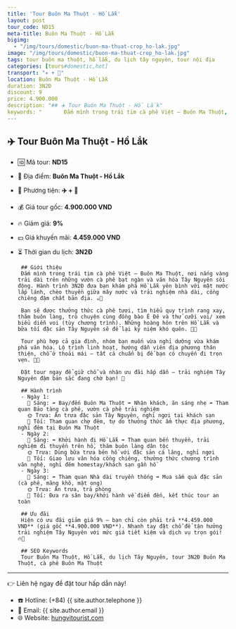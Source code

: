 ```yaml
---
title: 'Tour Buôn Ma Thuột - Hồ Lắk'
layout: post
tour_code: ND15
meta-title: Buôn Ma Thuột - Hồ Lắk
bigimg:
  - "/img/tours/domestic/buon-ma-thuat-crop_ho-lak.jpg"
image: "/img/tours/domestic/buon-ma-thuat-crop_ho-lak.jpg"
tags: tour buôn ma thuột, hồ lắk, du lịch tây nguyên, tour nội địa
categories: [tours#domestic,hot]
transport: "✈️ + 🚌"
location: Buôn Ma Thuột - Hồ Lắk
duration: 3N2Đ
discount: 9
price: 4.900.000
description: "## ✈️ Tour Buôn Ma Thuột - Hồ Lắk"
keywords: "       Đắm mình trong trái tim cà phê Việt — Buôn Ma Thuột, nơi nắng vàng trải dài trên những vườn cà phê bạt ngàn và văn hóa Tây Nguyên sôi động. Hành trình 3N2Đ đưa bạn khám phá Hồ Lắk yên bình với mặt nước lấp lánh, chèo thuyền giữa mây nước và trải nghiệm nhà dài, cồng chiêng đậm chất bản địa. ☕🌄"
---
```


## ✈️ Tour Buôn Ma Thuột - Hồ Lắk 

- 🆔 Mã tour: **ND15**
- 📍 Địa điểm: **Buôn Ma Thuột - Hồ Lắk**
- 🚗 Phương tiện: **✈️ + 🚌**
- 💰 Giá tour gốc: **4.900.000 VND**
- 🔥 Giảm giá: **9%**
- 💵 Giá khuyến mãi: **4.459.000 VND**
- ⏳ Thời gian du lịch: **3N2Đ**

       ## Giới thiệu
       Đắm mình trong trái tim cà phê Việt — Buôn Ma Thuột, nơi nắng vàng trải dài trên những vườn cà phê bạt ngàn và văn hóa Tây Nguyên sôi động. Hành trình 3N2Đ đưa bạn khám phá Hồ Lắk yên bình với mặt nước lấp lánh, chèo thuyền giữa mây nước và trải nghiệm nhà dài, cồng chiêng đậm chất bản địa. ☕🌄
       
       Bạn sẽ được thưởng thức cà phê tươi, tìm hiểu quy trình rang xay, thăm buôn làng, trò chuyện cùng đồng bào Ê Đê và thử cưỡi voi/ xem biểu diễn voi (tùy chương trình). Những hoàng hôn trên Hồ Lắk và bữa tối đặc sản Tây Nguyên sẽ để lại kỷ niệm khó quên. 🐘🌅
       
       Tour phù hợp cả gia đình, nhóm bạn muốn vừa nghỉ dưỡng vừa khám phá văn hóa. Lộ trình linh hoạt, hướng dẫn viên địa phương thân thiện, chỗ ở thoải mái — tất cả chuẩn bị để bạn có chuyến đi trọn vẹn. 🎒✨
       
       Đặt tour ngay để giữ chỗ và nhận ưu đãi hấp dẫn — trải nghiệm Tây Nguyên đậm bản sắc đang chờ bạn! 📲

       ## Hành trình
       - Ngày 1:
         🌅 Sáng: ➡️ Bay/đến Buôn Ma Thuột ➡️ Nhận khách, ăn sáng nhẹ ➡️ Tham quan Bảo tàng cà phê, vườn cà phê trải nghiệm
         🌞 Trưa: Ăn trưa đặc sản Tây Nguyên, nghỉ ngơi tại khách sạn
         🌙 Tối: Tham quan chợ đêm, tự do thưởng thức ẩm thực địa phương, nghỉ đêm tại Buôn Ma Thuột
       - Ngày 2:
         🌅 Sáng: ➡️ Khởi hành đi Hồ Lắk ➡️ Tham quan bến thuyền, trải nghiệm đi thuyền trên hồ, thăm buôn làng dân tộc
         🌞 Trưa: Dùng bữa trưa bên hồ với đặc sản cá lăng, nghỉ ngơi
         🌙 Tối: Giao lưu văn hóa cồng chiêng, thưởng thức chương trình văn nghệ, nghỉ đêm homestay/khách sạn gần hồ
       - Ngày 3:
         🌅 Sáng: ➡️ Tham quan Nhà dài truyền thống ➡️ Mua sắm quà đặc sản (cà phê, măng khô, mật ong)
         🌞 Trưa: Ăn trưa, trả phòng
         🌙 Tối: Đưa ra sân bay/khởi hành về điểm đến, kết thúc tour an toàn

       ## Ưu đãi
       Hiện có ưu đãi giảm giá 9% — bạn chỉ còn phải trả **4.459.000 VND** (giá gốc **4.900.000 VND**). Nhanh tay đặt chỗ để tận hưởng trải nghiệm Tây Nguyên với mức giá tiết kiệm và dịch vụ trọn gói! 🔥💸

       ## SEO Keywords
       Tour Buôn Ma Thuột, Hồ Lắk, du lịch Tây Nguyên, tour 3N2Đ Buôn Ma Thuột, cà phê Buôn Ma Thuột

---

👉 Liên hệ ngay để đặt tour hấp dẫn này!

- ☎️ Hotline: (+84) {{ site.author.telephone }}
- 📧 Email: {{ site.author.email }}
- 🌐 Website: [hungvitourist.com](https://hungvitourist.com)

